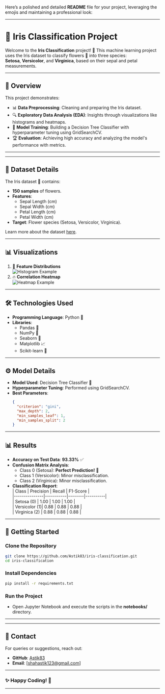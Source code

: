 Here’s a polished and detailed **README** file for your project, leveraging the emojis and maintaining a professional look:  

---

# 🌸 Iris Classification Project  

Welcome to the **Iris Classification** project! 🎉 This machine learning project uses the Iris dataset to classify flowers 🌼 into three species:  
**Setosa**, **Versicolor**, and **Virginica**, based on their sepal and petal measurements.  

---

## 🚀 Overview  
This project demonstrates:  
- 📊 **Data Preprocessing**: Cleaning and preparing the Iris dataset.  
- 🔍 **Exploratory Data Analysis (EDA)**: Insights through visualizations like histograms and heatmaps.  
- 🤖 **Model Training**: Building a Decision Tree Classifier with hyperparameter tuning using GridSearchCV.  
- 🏆 **Evaluation**: Achieving high accuracy and analyzing the model's performance with metrics.  

---



---

## 📜 Dataset Details  
The Iris dataset 🌼 contains:  
- **150 samples** of flowers.  
- **Features**:  
  - Sepal Length (cm)  
  - Sepal Width (cm)  
  - Petal Length (cm)  
  - Petal Width (cm)  
- **Target**: Flower species (Setosa, Versicolor, Virginica).  

Learn more about the dataset [here](https://archive.ics.uci.edu/ml/datasets/iris).  

---

## 📊 Visualizations  
1. 🌟 **Feature Distributions**  
   ![Histogram Example](https://via.placeholder.com/300)  
2. 🔥 **Correlation Heatmap**  
   ![Heatmap Example](https://via.placeholder.com/300)  

---

## 🛠️ Technologies Used  
- **Programming Language**: Python 🐍  
- **Libraries**:  
  - Pandas 🐼  
  - NumPy 🔢  
  - Seaborn 🎨  
  - Matplotlib 📈  
  - Scikit-learn 🤖  

---

## ⚙️ Model Details  
- **Model Used**: Decision Tree Classifier 🌲  
- **Hyperparameter Tuning**: Performed using GridSearchCV.  
- **Best Parameters**:  
  ```json  
  {
    "criterion": "gini",
    "max_depth": 2,
    "min_samples_leaf": 1,
    "min_samples_split": 2
  }
  ```  

---

## 📊 Results  
- **Accuracy on Test Data**: **93.33%** ✅  
- **Confusion Matrix Analysis**:  
  - Class 0 (Setosa): **Perfect Prediction!** 🌟  
  - Class 1 (Versicolor): Minor misclassification.  
  - Class 2 (Virginica): Minor misclassification.  
- **Classification Report**:  
  | Class         | Precision | Recall | F1-Score |  
  |---------------|-----------|--------|----------|  
  | Setosa (0)    | 1.00      | 1.00   | 1.00     |  
  | Versicolor (1)| 0.88      | 0.88   | 0.88     |  
  | Virginica (2) | 0.88      | 0.88   | 0.88     |  

---

## 🚦 Getting Started  

### Clone the Repository  
```bash  
git clone https://github.com/Astik83/iris-classification.git  
cd iris-classification  
```  

### Install Dependencies  
```bash  
pip install -r requirements.txt  
```  

### Run the Project  
- Open Jupyter Notebook and execute the scripts in the **notebooks/** directory.  

---


---

## 📧 Contact  
For queries or suggestions, reach out:  
- **GitHub**: [Astik83](https://github.com/Astik83)  
- **Email**: [shahastik123@gmail.com]  

---

### ✨ Happy Coding! 🌟  

---  
